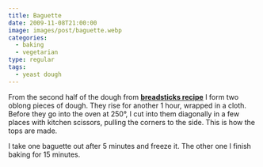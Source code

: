 ```yaml
---
title: Baguette
date: 2009-11-08T21:00:00
image: images/post/baguette.webp
categories: 
  - baking
  - vegetarian
type: regular
tags: 
  - yeast dough
---
```


From the second half of the dough from **[breadsticks recipe](../pecorino-olive-breadsticks)** I form two oblong pieces of dough. They rise for another 1 hour, wrapped in a cloth. Before they go into the oven at 250°, I cut into them diagonally in a few places with kitchen scissors, pulling the corners to the side. This is how the tops are made.

I take one baguette out after 5 minutes and freeze it. The other one I finish baking for 15 minutes.

> 

